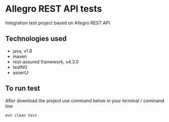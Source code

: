 # Allegro REST API tests

Integration test project based on Allegro REST API

## Technologies used

* java, v1.8
* maven
* rest-assured framework, v4.3.0
* testNG
* assertJ


## To run test

After download the project use command below in your terminal / command line

```mvn clean test```
